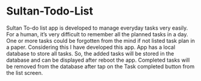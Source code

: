 # Sultan-Todo-List
Sultan To-do list app is developed to manage everyday tasks very easily. For a human, it’s very difficult to remember all the planned tasks in a day. One or more tasks could be forgotten from the mind if not listed task plan in a paper. Considering this I have developed this app.
App has a local database to store all tasks. So, the added tasks will be stored in the database and can be displayed after reboot the app.
Completed tasks will be removed from the database after tap on the Task completed button from the list screen.
